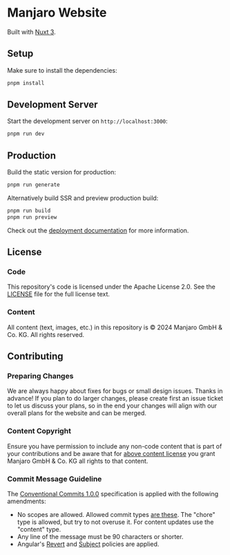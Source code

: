 # Manjaro Website

Built with [Nuxt 3](https://nuxt.com/).

## Setup

Make sure to install the dependencies:

```bash
pnpm install
```

## Development Server

Start the development server on `http://localhost:3000`:

```bash
pnpm run dev
```

## Production

Build the static version for production:

```bash
pnpm run generate
```

Alternatively build SSR and preview production build:

```bash
pnpm run build
pnpm run preview
```

Check out the [deployment documentation](https://nuxt.com/docs/getting-started/deployment) for more information.

## License
### Code
This repository's code is licensed under the Apache License 2.0. See the [LICENSE](LICENSE) file for the full license text.

### Content
All content (text, images, etc.) in this repository is © 2024 Manjaro GmbH & Co. KG. All rights reserved.

## Contributing
### Preparing Changes
We are always happy about fixes for bugs or small design issues. Thanks in advance! If you plan to do larger changes, please create first an issue ticket to let us discuss your plans, so in the end your changes will align with our overall plans for the website and can be merged.

### Content Copyright
Ensure you have permission to include any non-code content that is part of your contributions and be aware that for [above content license](#content) you grant Manjaro GmbH & Co. KG all rights to that content.

### Commit Message Guideline
The [Conventional Commits 1.0.0][conventional-commits] specification is applied with the following
amendments:

* No scopes are allowed. Allowed commit types [are these](commitlint.config.ts#L23-L34). The "chore" type is allowed, but try to not overuse it. For content updates use the "content" type.
* Any line of the message must be 90 characters or shorter.
* Angular's [Revert][angular-revert] and [Subject][angular-subject] policies are applied.

[angular-revert]: https://github.com/angular/angular/blob/3cf2005a936bec2058610b0786dd0671dae3d358/CONTRIBUTING.md#revert
[angular-subject]: https://github.com/angular/angular/blob/3cf2005a936bec2058610b0786dd0671dae3d358/CONTRIBUTING.md#subject
[conventional-commits]: https://www.conventionalcommits.org/en/v1.0.0/#specification
